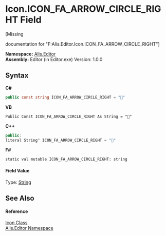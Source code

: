 # Icon.ICON_FA_ARROW_CIRCLE_RIGHT Field
 

\[Missing <summary> documentation for "F:Alis.Editor.Icon.ICON_FA_ARROW_CIRCLE_RIGHT"\]

**Namespace:**&nbsp;<a href="b150ade4-39de-a232-5f06-d3cdc1b2c538">Alis.Editor</a><br />**Assembly:**&nbsp;Editor (in Editor.exe) Version: 1.0.0

## Syntax

**C#**<br />
``` C#
public const string ICON_FA_ARROW_CIRCLE_RIGHT = ""
```

**VB**<br />
``` VB
Public Const ICON_FA_ARROW_CIRCLE_RIGHT As String = ""
```

**C++**<br />
``` C++
public:
literal String^ ICON_FA_ARROW_CIRCLE_RIGHT = ""
```

**F#**<br />
``` F#
static val mutable ICON_FA_ARROW_CIRCLE_RIGHT: string
```


#### Field Value
Type: <a href="https://docs.microsoft.com/dotnet/api/system.string" target="_blank">String</a>

## See Also


#### Reference
<a href="cc0f883c-67f8-f772-c6d7-a60b129f22a7">Icon Class</a><br /><a href="b150ade4-39de-a232-5f06-d3cdc1b2c538">Alis.Editor Namespace</a><br />